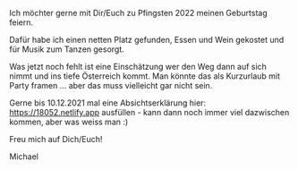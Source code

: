 Ich möchter gerne mit Dir/Euch zu Pfingsten 2022 meinen Geburtstag feiern.

Dafür habe ich einen netten Platz gefunden, Essen und Wein gekostet und für Musik zum Tanzen gesorgt. 

Was jetzt noch fehlt ist eine Einschätzung wer den Weg dann auf sich nimmt und ins tiefe Österreich kommt. 
Man könnte das als Kurzurlaub mit Party framen ... aber das muss vielleicht gar nicht sein.

Gerne bis 10.12.2021 mal eine Absichtserklärung hier:
https://18052.netlify.app ausfüllen - kann dann noch immer viel dazwischen kommen, aber was weiss man :)

Freu mich auf Dich/Euch!

Michael
